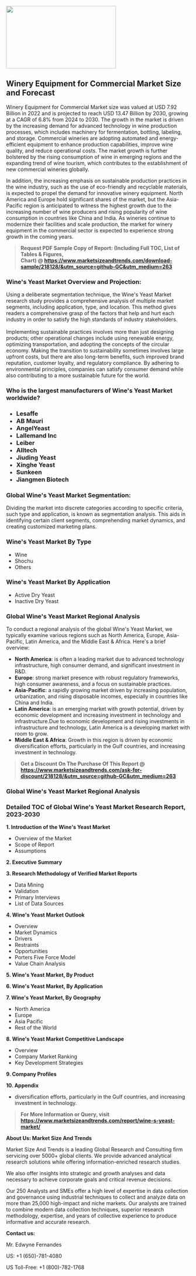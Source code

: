 <p><img class="alignnone size-medium wp-image-20088" src="https://ffe5etoiles.com/wp-content/uploads/2024/12/MST1-300x171.png" alt="" width="300" height="171" /></p><h2>Winery Equipment for Commercial Market Size and Forecast</h2><p>Winery Equipment for Commercial Market size was valued at USD 7.92 Billion in 2022 and is projected to reach USD 13.47 Billion by 2030, growing at a CAGR of 6.8% from 2024 to 2030. The growth in the market is driven by the increasing demand for advanced technology in wine production processes, which includes machinery for fermentation, bottling, labeling, and storage. Commercial wineries are adopting automated and energy-efficient equipment to enhance production capabilities, improve wine quality, and reduce operational costs. The market growth is further bolstered by the rising consumption of wine in emerging regions and the expanding trend of wine tourism, which contributes to the establishment of new commercial wineries globally.</p><p>In addition, the increasing emphasis on sustainable production practices in the wine industry, such as the use of eco-friendly and recyclable materials, is expected to propel the demand for innovative winery equipment. North America and Europe hold significant shares of the market, but the Asia-Pacific region is anticipated to witness the highest growth due to the increasing number of wine producers and rising popularity of wine consumption in countries like China and India. As wineries continue to modernize their facilities and scale production, the market for winery equipment in the commercial sector is expected to experience strong growth in the coming years.</p></p><blockquote id="" class=""><strong>Request PDF Sample Copy of Report: (Including Full TOC, List of Tables &amp; Figures, Chart)&nbsp;@&nbsp;<strong><a href="https://www.marketsizeandtrends.com/download-sample/218128/&utm_source=github-GC&utm_medium=263" target="_blank">https://www.marketsizeandtrends.com/download-sample/218128/&utm_source=github-GC&utm_medium=263</a></strong></strong></blockquote><h3 id="" class="">Wine's Yeast Market&nbsp;Overview and Projection:</h3><p id="" class="">Using a deliberate segmentation technique, the Wine's Yeast Market research study provides a comprehensive analysis of multiple market segments, including application, type, and location. This method gives readers a comprehensive grasp of the factors that help and hurt each industry in order to satisfy the high standards of industry stakeholders. <br /> <br />Implementing sustainable practices involves more than just designing products; other operational changes include using renewable energy, optimizing transportation, and adopting the concepts of the circular economy. Making the transition to sustainability sometimes involves large upfront costs, but there are also long-term benefits, such improved brand reputation, customer loyalty, and regulatory compliance. By adhering to environmental principles, companies can satisfy consumer demand while also contributing to a more sustainable future for the world.</p><h3 id="" class="">Who is the largest manufacturers of&nbsp;Wine's Yeast Market worldwide?</h3><h3 class=""><p><ul><li>Lesaffe </li><li> AB Mauri </li><li> AngelYeast </li><li> Lallemand Inc </li><li> Leiber </li><li> Alltech </li><li> Jiuding Yeast </li><li> Xinghe Yeast </li><li> Sunkeen </li><li> Jiangmen Biotech</li></ul></p></h3><h3 id="" class="">Global&nbsp;Wine's Yeast Market Segmentation:</h3><p id="" class="">Dividing the market into discrete categories according to specific criteria, such type and application, is known as segmentation analysis. This aids in identifying certain client segments, comprehending market dynamics, and creating customized marketing plans.</p><h3 id="" class="">Wine's Yeast Market&nbsp;By Type</h3><p><p><ul><li>Wine</li><li> Shochu</li><li> Others</p></li></ul></p></p><h3 id="" class="">Wine's Yeast Market&nbsp;By Application</h3><p class=""><p><ul><li>Active Dry Yeast</li><li> Inactive Dry Yeast</li></ul></p></p><h3 id="" class="">Global Wine's Yeast Market Regional Analysis</h3><p id="" class="">To conduct a regional analysis of the global Wine's Yeast Market, we typically examine various regions such as North America, Europe, Asia-Pacific, Latin America, and the Middle East &amp; Africa. Here's a brief overview:</p><ul><li><strong>North America</strong>: is often a leading market due to advanced technology infrastructure, high consumer demand, and significant investment in R&amp;D.</li><li><strong>Europe</strong>: strong market presence with robust regulatory frameworks, high consumer awareness, and a focus on sustainable practices.</li><li><strong>Asia-Pacific</strong>: a rapidly growing market driven by increasing population, urbanization, and rising disposable incomes, especially in countries like China and India.</li><li><strong>Latin America</strong>: is an emerging market with growth potential, driven by economic development and increasing investment in technology and infrastructure.Due to economic development and rising investments in infrastructure and technology, Latin America is a developing market with room to grow.</li><li><strong>Middle East &amp; Africa</strong>: Growth in this region is driven by economic diversification efforts, particularly in the Gulf countries, and increasing investment in technology.</li></ul><blockquote id="" class=""><strong>Get a Discount On The Purchase Of This Report @ <strong><a href="https://www.marketsizeandtrends.com/ask-for-discount/218128/&utm_source=github-GC&utm_medium=263" target="_blank">https://www.marketsizeandtrends.com/ask-for-discount/218128/&utm_source=github-GC&utm_medium=263</a></strong></strong></blockquote><h3 id="" class="">Global Wine's Yeast Market Regional Analysis</h3><h3 id="" class="">Detailed TOC of Global Wine's Yeast Market Research Report, 2023-2030</h3><p id="" class=""><strong>1. Introduction of the Wine's Yeast Market</strong></p><ul><li>Overview of the Market</li><li>Scope of Report</li><li>Assumptions</li></ul><p id="" class=""><strong>2. Executive Summary</strong></p><p id="" class=""><strong>3. Research Methodology of Verified Market Reports</strong></p><ul><li>Data Mining</li><li>Validation</li><li>Primary Interviews</li><li>List of Data Sources</li></ul><p id="" class=""><strong>4. Wine's Yeast Market Outlook</strong></p><ul><li>Overview</li><li>Market Dynamics</li><li>Drivers</li><li>Restraints</li><li>Opportunities</li><li>Porters Five Force Model</li><li>Value Chain Analysis</li></ul><p id="" class=""><strong>5. Wine's Yeast Market, By Product</strong></p><p id="" class=""><strong>6. Wine's Yeast Market, By Application</strong></p><p id="" class=""><strong>7. Wine's Yeast Market, By Geography</strong></p><ul><li>North America</li><li>Europe</li><li>Asia Pacific</li><li>Rest of the World</li></ul><p id="" class=""><strong>8. Wine's Yeast Market Competitive Landscape</strong></p><ul><li>Overview</li><li>Company Market Ranking</li><li>Key Development Strategies</li></ul><p id="" class=""><strong>9. Company Profiles</strong></p><p id="" class=""><strong>10. Appendix</strong></p><ul><li>diversification efforts, particularly in the Gulf countries, and increasing investment in technology.</li></ul><blockquote id="" class=""><strong>For More Information or Query, visit <strong><strong><a href="https://www.marketsizeandtrends.com/report/wine-s-yeast-market/" target="_blank">https://www.marketsizeandtrends.com/report/wine-s-yeast-market/</a></strong></strong></strong></blockquote><p id="" class=""><strong>About Us: Market Size And Trends</strong></p><p id="" class="">Market Size And Trends is a leading Global Research and Consulting firm servicing over 5000+ global clients. We provide advanced analytical research solutions while offering information-enriched research studies.</p><p id="" class="">We also offer insights into strategic and growth analyses and data necessary to achieve corporate goals and critical revenue decisions.</p><p id="" class="">Our 250 Analysts and SMEs offer a high level of expertise in data collection and governance using industrial techniques to collect and analyze data on more than 25,000 high-impact and niche markets. Our analysts are trained to combine modern data collection techniques, superior research methodology, expertise, and years of collective experience to produce informative and accurate research.</p><p id="" class=""><strong>Contact us:</strong></p><p id="" class="">Mr. Edwyne Fernandes</p><p id="" class="">US: +1 (650)-781-4080</p><p id="" class="">US Toll-Free: +1 (800)-782-1768</p>

